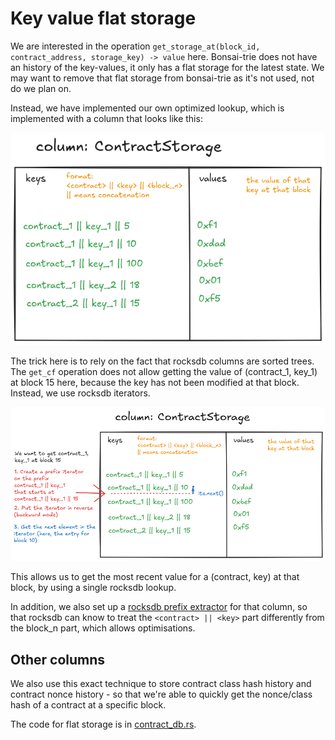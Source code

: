 # Key value flat storage

We are interested in the operation `get_storage_at(block_id, contract_address, storage_key) -> value` here.
Bonsai-trie does not have an history of the key-values, it only has a flat storage for the latest state.
We may want to remove that flat storage from bonsai-trie as it's not used, not do we plan on.

Instead, we have implemented our own optimized lookup, which is implemented with a column that looks like this:

![schema flat_storage](./flat_storage.png)

The trick here is to rely on the fact that rocksdb columns are sorted trees.
The `get_cf` operation does not allow getting the value of (contract_1, key_1) at block 15 here, because the key has not been modified at that block.
Instead, we use rocksdb iterators.

![schema flat_storage_iterator](./flat_storage_iterator.png)

This allows us to get the most recent value for a (contract, key) at that block, by using a single rocksdb lookup.

In addition, we also set up a [rocksdb prefix extractor](https://github.com/facebook/rocksdb/wiki/Prefix-Seek) for that column, so that rocksdb can know
to treat the `<contract> || <key>` part differently from the block_n part, which allows optimisations.

## Other columns

We also use this exact technique to store contract class hash history and contract nonce history - so that we're able to quickly get the nonce/class hash of a
contract at a specific block.

The code for flat storage is in [contract_db.rs](../src/contract_db.rs).
